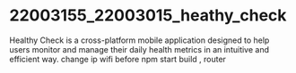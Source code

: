 # 22003155_22003015_heathy_check
Healthy Check is a cross-platform mobile application designed to help users monitor and manage their daily health metrics in an intuitive and efficient way.
change ip wifi before npm start
build , router

